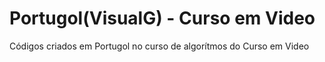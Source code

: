 # Portugol(VisualG) - Curso em Video
 Códigos criados em Portugol no curso de algorítmos do Curso em Video
